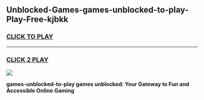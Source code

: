 
## Unblocked-Games-games-unblocked-to-play-Play-Free-kjbkk
<h3>
<a href="https://premium76.site?title=games-unblocked-to-play&ref=23A">CLICK TO PLAY</a></h3>
<hr>

<h3>
<a href="https://premium76.site?title=games-unblocked-to-play&ref=23A">CLICK 2 PLAY</a>
  
</h3>

<a href="https://premium76.site?title=games-unblocked-to-play&ref=23A"><img src="https://clearcache.store/games.png"></a>


**games-unblocked-to-play games unblocked: Your Gateway to Fun and Accessible Online Gaming**
